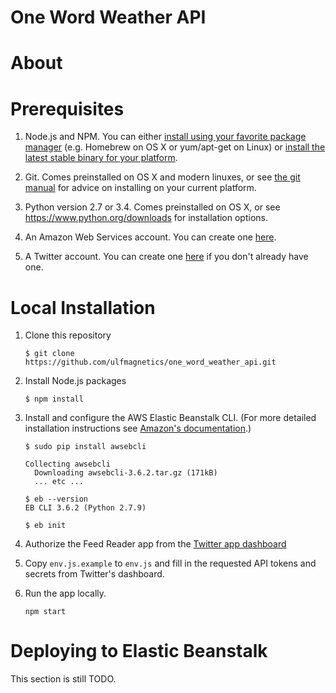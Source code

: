 One Word Weather API
====================

# About

# Prerequisites

1. Node.js and NPM. You can either [install using your favorite package manager](https://nodejs.org/en/download/package-manager) (e.g. Homebrew on OS X or yum/apt-get on Linux) or [install the latest stable binary for your platform](https://nodejs.org/en/download/stable).

2. Git. Comes preinstalled on OS X and modern linuxes, or see [the git manual](https://git-scm.com/book/en/v2/Getting-Started-Installing-Git) for advice on installing on your current platform.

3. Python version 2.7 or 3.4. Comes preinstalled on OS X, or see https://www.python.org/downloads for installation options.

4. An Amazon Web Services account. You can create one [here](https://www.amazon.com/ap/signin).

5. A Twitter account. You can create one [here](https://twitter.com/signup) if you don't already have one.

# Local Installation

1. Clone this repository

    ```
    $ git clone https://github.com/ulfmagnetics/one_word_weather_api.git
    ```

2. Install Node.js packages

    ```
    $ npm install
    ```

3. Install and configure the AWS Elastic Beanstalk CLI.
   (For more detailed installation instructions see [Amazon's documentation](https://docs.aws.amazon.com/elasticbeanstalk/latest/dg/eb-cli3-install.html).)

    ```
    $ sudo pip install awsebcli

    Collecting awsebcli
      Downloading awsebcli-3.6.2.tar.gz (171kB)
      ... etc ...

    $ eb --version
    EB CLI 3.6.2 (Python 2.7.9)

    $ eb init
    ```

4. Authorize the Feed Reader app from the [Twitter app dashboard](https://apps.twitter.com/app/9326497)

5. Copy `env.js.example` to `env.js` and fill in the requested API tokens and secrets from Twitter's dashboard.

6. Run the app locally.

    ```
    npm start
    ```

# Deploying to Elastic Beanstalk

This section is still TODO.
